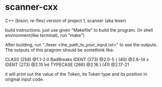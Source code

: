 # scanner-cxx
C++ (bison, re-flex) version of project 1, scanner (aka lexer)

build instructions:
    just use given "Makefile" to build the program. (In shell environment(like terminal), run "make")

After building, run "./lexer <the_path_to_your_input.txt>" to see the outputs. 
The outputs of this pragrom should be somethink like:

CLASS	(258)	@1.1-2.0
BadBreaks           IDENT	(273)	@2.0-5
(	(40)	@2.6-14
x           IDENT	(273)	@2.15
 Int           TYPECASE	(266)	@2.16
)	(41)	@2.17-21

it will print out the value of the Token, its Token type and its position in original input code.
